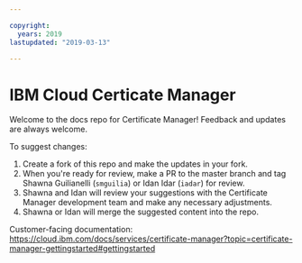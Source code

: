 ```yaml
---

copyright:
  years: 2019
lastupdated: "2019-03-13"

---
```


# IBM Cloud Certicate Manager

Welcome to the docs repo for Certificate Manager! Feedback and updates are always welcome.



To suggest changes:

1. Create a fork of this repo and make the updates in your fork.
2. When you're ready for review, make a PR to the master branch and tag Shawna Guilianelli (`smguilia`) or Idan Idar (`iadar`) for review.
3. Shawna and Idan will review your suggestions with the Certificate Manager development team and make any necessary adjustments.
4. Shawna or Idan will merge the suggested content into the repo.

Customer-facing documentation: https://cloud.ibm.com/docs/services/certificate-manager?topic=certificate-manager-gettingstarted#gettingstarted







